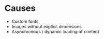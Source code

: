 # Causes

- Custom fonts
- Images without explicit dimensions
- Asynchronous / dynamic loading of content
